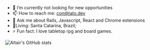 - 🔭 I’m currently not looking for new opportunities
- 📫 How to reach me: con@tato.dev
- 💬 Ask me about Rails, Javascript, React and Chrome extensions
- 📍Living: Santa Catarina, Brazil;
- ⚡ Fun fact: I love tabletop rpg and board games.

![Altair's GitHub stats](https://ghstats.tato.dev/api?username=tatosjb&count_private=true&show_icons=true)
